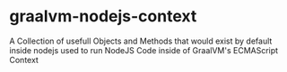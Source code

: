 # graalvm-nodejs-context
A Collection of usefull Objects and Methods that would exist by default inside nodejs used to run NodeJS Code inside of GraalVM's ECMAScript Context
